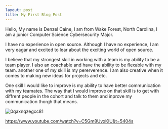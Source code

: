 ```yaml
---
layout: post
title: My First Blog Post
---
```




Hello, My name is Denzel Caine, I am from Wake Forest, North Carolina, I am a junior Computer Science Cybersecurity Major.

I have no experience in open source. Although I have no experience, I am very eagar and excited to lear about the exciting world of open source.

I believe that my strongest skill in working with a team is my ability to be a team player. I also an coachable and have the ability to be flexable with my team. another one of my skill is my pererverence. I am also creative when it comes to making new ideas for projects and etc.

One skill I would like to  improve is my ability to have better communication with my teamates. The way that I would improve on that skill is to get with diffrent people in the cohort and talk to them and inprove my communication thorgh that means.
   
![0qaxnqzegcc81](https://github.com/user-attachments/assets/8b396202-87af-41c5-a244-8280575ede4c)

https://www.youtube.com/watch?v=C5Gm8UvxKlU&t=5404s

